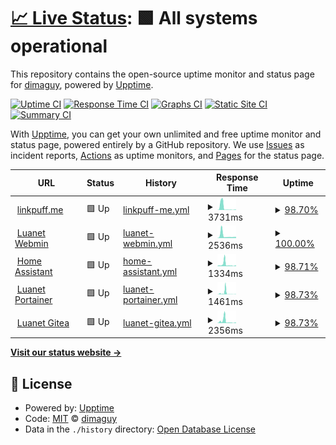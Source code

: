 # [📈 Live Status](https://status.linkpuff.me): <!--live status--> **🟩 All systems operational**

This repository contains the open-source uptime monitor and status page for [dimaguy](https://status.linkpuff.me), powered by [Upptime](https://github.com/upptime/upptime).

[![Uptime CI](https://github.com/dimaguy/gh-status-page/workflows/Uptime%20CI/badge.svg)](https://github.com/dimaguy/gh-status-page/actions?query=workflow%3A%22Uptime+CI%22)
[![Response Time CI](https://github.com/dimaguy/gh-status-page/workflows/Response%20Time%20CI/badge.svg)](https://github.com/dimaguy/gh-status-page/actions?query=workflow%3A%22Response+Time+CI%22)
[![Graphs CI](https://github.com/dimaguy/gh-status-page/workflows/Graphs%20CI/badge.svg)](https://github.com/dimaguy/gh-status-page/actions?query=workflow%3A%22Graphs+CI%22)
[![Static Site CI](https://github.com/dimaguy/gh-status-page/workflows/Static%20Site%20CI/badge.svg)](https://github.com/dimaguy/gh-status-page/actions?query=workflow%3A%22Static+Site+CI%22)
[![Summary CI](https://github.com/dimaguy/gh-status-page/workflows/Summary%20CI/badge.svg)](https://github.com/dimaguy/gh-status-page/actions?query=workflow%3A%22Summary+CI%22)

With [Upptime](https://upptime.js.org), you can get your own unlimited and free uptime monitor and status page, powered entirely by a GitHub repository. We use [Issues](https://github.com/dimaguy/gh-status-page/issues) as incident reports, [Actions](https://github.com/dimaguy/gh-status-page/actions) as uptime monitors, and [Pages](https://status.linkpuff.me) for the status page.

<!--start: status pages-->
<!-- This summary is generated by Upptime (https://github.com/upptime/upptime) -->
<!-- Do not edit this manually, your changes will be overwritten -->
<!-- prettier-ignore -->
| URL | Status | History | Response Time | Uptime |
| --- | ------ | ------- | ------------- | ------ |
| <img alt="" src="https://favicons.githubusercontent.com/linkpuff.me" height="13"> [linkpuff.me](https://linkpuff.me/teapot/) | 🟩 Up | [linkpuff-me.yml](https://github.com/dimaguy/gh-status-page/commits/HEAD/history/linkpuff-me.yml) | <details><summary><img alt="Response time graph" src="./graphs/linkpuff-me/response-time-week.png" height="20"> 3731ms</summary><br><a href="https://status.linkpuff.me/history/linkpuff-me"><img alt="Response time 2192" src="https://img.shields.io/endpoint?url=https%3A%2F%2Fraw.githubusercontent.com%2Fdimaguy%2Fgh-status-page%2FHEAD%2Fapi%2Flinkpuff-me%2Fresponse-time.json"></a><br><a href="https://status.linkpuff.me/history/linkpuff-me"><img alt="24-hour response time 439" src="https://img.shields.io/endpoint?url=https%3A%2F%2Fraw.githubusercontent.com%2Fdimaguy%2Fgh-status-page%2FHEAD%2Fapi%2Flinkpuff-me%2Fresponse-time-day.json"></a><br><a href="https://status.linkpuff.me/history/linkpuff-me"><img alt="7-day response time 3731" src="https://img.shields.io/endpoint?url=https%3A%2F%2Fraw.githubusercontent.com%2Fdimaguy%2Fgh-status-page%2FHEAD%2Fapi%2Flinkpuff-me%2Fresponse-time-week.json"></a><br><a href="https://status.linkpuff.me/history/linkpuff-me"><img alt="30-day response time 2436" src="https://img.shields.io/endpoint?url=https%3A%2F%2Fraw.githubusercontent.com%2Fdimaguy%2Fgh-status-page%2FHEAD%2Fapi%2Flinkpuff-me%2Fresponse-time-month.json"></a><br><a href="https://status.linkpuff.me/history/linkpuff-me"><img alt="1-year response time 2192" src="https://img.shields.io/endpoint?url=https%3A%2F%2Fraw.githubusercontent.com%2Fdimaguy%2Fgh-status-page%2FHEAD%2Fapi%2Flinkpuff-me%2Fresponse-time-year.json"></a></details> | <details><summary><a href="https://status.linkpuff.me/history/linkpuff-me">98.70%</a></summary><a href="https://status.linkpuff.me/history/linkpuff-me"><img alt="All-time uptime 98.54%" src="https://img.shields.io/endpoint?url=https%3A%2F%2Fraw.githubusercontent.com%2Fdimaguy%2Fgh-status-page%2FHEAD%2Fapi%2Flinkpuff-me%2Fuptime.json"></a><br><a href="https://status.linkpuff.me/history/linkpuff-me"><img alt="24-hour uptime 98.83%" src="https://img.shields.io/endpoint?url=https%3A%2F%2Fraw.githubusercontent.com%2Fdimaguy%2Fgh-status-page%2FHEAD%2Fapi%2Flinkpuff-me%2Fuptime-day.json"></a><br><a href="https://status.linkpuff.me/history/linkpuff-me"><img alt="7-day uptime 98.70%" src="https://img.shields.io/endpoint?url=https%3A%2F%2Fraw.githubusercontent.com%2Fdimaguy%2Fgh-status-page%2FHEAD%2Fapi%2Flinkpuff-me%2Fuptime-week.json"></a><br><a href="https://status.linkpuff.me/history/linkpuff-me"><img alt="30-day uptime 97.89%" src="https://img.shields.io/endpoint?url=https%3A%2F%2Fraw.githubusercontent.com%2Fdimaguy%2Fgh-status-page%2FHEAD%2Fapi%2Flinkpuff-me%2Fuptime-month.json"></a><br><a href="https://status.linkpuff.me/history/linkpuff-me"><img alt="1-year uptime 98.54%" src="https://img.shields.io/endpoint?url=https%3A%2F%2Fraw.githubusercontent.com%2Fdimaguy%2Fgh-status-page%2FHEAD%2Fapi%2Flinkpuff-me%2Fuptime-year.json"></a></details>
| <img alt="" src="https://favicons.githubusercontent.com/luanet.ddns.net" height="13"> [Luanet Webmin](https://luanet.ddns.net:10000/) | 🟩 Up | [luanet-webmin.yml](https://github.com/dimaguy/gh-status-page/commits/HEAD/history/luanet-webmin.yml) | <details><summary><img alt="Response time graph" src="./graphs/luanet-webmin/response-time-week.png" height="20"> 2536ms</summary><br><a href="https://status.linkpuff.me/history/luanet-webmin"><img alt="Response time 1778" src="https://img.shields.io/endpoint?url=https%3A%2F%2Fraw.githubusercontent.com%2Fdimaguy%2Fgh-status-page%2FHEAD%2Fapi%2Fluanet-webmin%2Fresponse-time.json"></a><br><a href="https://status.linkpuff.me/history/luanet-webmin"><img alt="24-hour response time 1220" src="https://img.shields.io/endpoint?url=https%3A%2F%2Fraw.githubusercontent.com%2Fdimaguy%2Fgh-status-page%2FHEAD%2Fapi%2Fluanet-webmin%2Fresponse-time-day.json"></a><br><a href="https://status.linkpuff.me/history/luanet-webmin"><img alt="7-day response time 2536" src="https://img.shields.io/endpoint?url=https%3A%2F%2Fraw.githubusercontent.com%2Fdimaguy%2Fgh-status-page%2FHEAD%2Fapi%2Fluanet-webmin%2Fresponse-time-week.json"></a><br><a href="https://status.linkpuff.me/history/luanet-webmin"><img alt="30-day response time 2018" src="https://img.shields.io/endpoint?url=https%3A%2F%2Fraw.githubusercontent.com%2Fdimaguy%2Fgh-status-page%2FHEAD%2Fapi%2Fluanet-webmin%2Fresponse-time-month.json"></a><br><a href="https://status.linkpuff.me/history/luanet-webmin"><img alt="1-year response time 1778" src="https://img.shields.io/endpoint?url=https%3A%2F%2Fraw.githubusercontent.com%2Fdimaguy%2Fgh-status-page%2FHEAD%2Fapi%2Fluanet-webmin%2Fresponse-time-year.json"></a></details> | <details><summary><a href="https://status.linkpuff.me/history/luanet-webmin">100.00%</a></summary><a href="https://status.linkpuff.me/history/luanet-webmin"><img alt="All-time uptime 98.09%" src="https://img.shields.io/endpoint?url=https%3A%2F%2Fraw.githubusercontent.com%2Fdimaguy%2Fgh-status-page%2FHEAD%2Fapi%2Fluanet-webmin%2Fuptime.json"></a><br><a href="https://status.linkpuff.me/history/luanet-webmin"><img alt="24-hour uptime 100.00%" src="https://img.shields.io/endpoint?url=https%3A%2F%2Fraw.githubusercontent.com%2Fdimaguy%2Fgh-status-page%2FHEAD%2Fapi%2Fluanet-webmin%2Fuptime-day.json"></a><br><a href="https://status.linkpuff.me/history/luanet-webmin"><img alt="7-day uptime 100.00%" src="https://img.shields.io/endpoint?url=https%3A%2F%2Fraw.githubusercontent.com%2Fdimaguy%2Fgh-status-page%2FHEAD%2Fapi%2Fluanet-webmin%2Fuptime-week.json"></a><br><a href="https://status.linkpuff.me/history/luanet-webmin"><img alt="30-day uptime 97.93%" src="https://img.shields.io/endpoint?url=https%3A%2F%2Fraw.githubusercontent.com%2Fdimaguy%2Fgh-status-page%2FHEAD%2Fapi%2Fluanet-webmin%2Fuptime-month.json"></a><br><a href="https://status.linkpuff.me/history/luanet-webmin"><img alt="1-year uptime 98.09%" src="https://img.shields.io/endpoint?url=https%3A%2F%2Fraw.githubusercontent.com%2Fdimaguy%2Fgh-status-page%2FHEAD%2Fapi%2Fluanet-webmin%2Fuptime-year.json"></a></details>
| <img alt="" src="https://favicons.githubusercontent.com/home.linkpuff.me" height="13"> [Home Assistant](https://home.linkpuff.me/) | 🟩 Up | [home-assistant.yml](https://github.com/dimaguy/gh-status-page/commits/HEAD/history/home-assistant.yml) | <details><summary><img alt="Response time graph" src="./graphs/home-assistant/response-time-week.png" height="20"> 1334ms</summary><br><a href="https://status.linkpuff.me/history/home-assistant"><img alt="Response time 1198" src="https://img.shields.io/endpoint?url=https%3A%2F%2Fraw.githubusercontent.com%2Fdimaguy%2Fgh-status-page%2FHEAD%2Fapi%2Fhome-assistant%2Fresponse-time.json"></a><br><a href="https://status.linkpuff.me/history/home-assistant"><img alt="24-hour response time 450" src="https://img.shields.io/endpoint?url=https%3A%2F%2Fraw.githubusercontent.com%2Fdimaguy%2Fgh-status-page%2FHEAD%2Fapi%2Fhome-assistant%2Fresponse-time-day.json"></a><br><a href="https://status.linkpuff.me/history/home-assistant"><img alt="7-day response time 1334" src="https://img.shields.io/endpoint?url=https%3A%2F%2Fraw.githubusercontent.com%2Fdimaguy%2Fgh-status-page%2FHEAD%2Fapi%2Fhome-assistant%2Fresponse-time-week.json"></a><br><a href="https://status.linkpuff.me/history/home-assistant"><img alt="30-day response time 1372" src="https://img.shields.io/endpoint?url=https%3A%2F%2Fraw.githubusercontent.com%2Fdimaguy%2Fgh-status-page%2FHEAD%2Fapi%2Fhome-assistant%2Fresponse-time-month.json"></a><br><a href="https://status.linkpuff.me/history/home-assistant"><img alt="1-year response time 1198" src="https://img.shields.io/endpoint?url=https%3A%2F%2Fraw.githubusercontent.com%2Fdimaguy%2Fgh-status-page%2FHEAD%2Fapi%2Fhome-assistant%2Fresponse-time-year.json"></a></details> | <details><summary><a href="https://status.linkpuff.me/history/home-assistant">98.71%</a></summary><a href="https://status.linkpuff.me/history/home-assistant"><img alt="All-time uptime 98.14%" src="https://img.shields.io/endpoint?url=https%3A%2F%2Fraw.githubusercontent.com%2Fdimaguy%2Fgh-status-page%2FHEAD%2Fapi%2Fhome-assistant%2Fuptime.json"></a><br><a href="https://status.linkpuff.me/history/home-assistant"><img alt="24-hour uptime 98.83%" src="https://img.shields.io/endpoint?url=https%3A%2F%2Fraw.githubusercontent.com%2Fdimaguy%2Fgh-status-page%2FHEAD%2Fapi%2Fhome-assistant%2Fuptime-day.json"></a><br><a href="https://status.linkpuff.me/history/home-assistant"><img alt="7-day uptime 98.71%" src="https://img.shields.io/endpoint?url=https%3A%2F%2Fraw.githubusercontent.com%2Fdimaguy%2Fgh-status-page%2FHEAD%2Fapi%2Fhome-assistant%2Fuptime-week.json"></a><br><a href="https://status.linkpuff.me/history/home-assistant"><img alt="30-day uptime 97.89%" src="https://img.shields.io/endpoint?url=https%3A%2F%2Fraw.githubusercontent.com%2Fdimaguy%2Fgh-status-page%2FHEAD%2Fapi%2Fhome-assistant%2Fuptime-month.json"></a><br><a href="https://status.linkpuff.me/history/home-assistant"><img alt="1-year uptime 98.14%" src="https://img.shields.io/endpoint?url=https%3A%2F%2Fraw.githubusercontent.com%2Fdimaguy%2Fgh-status-page%2FHEAD%2Fapi%2Fhome-assistant%2Fuptime-year.json"></a></details>
| <img alt="" src="https://favicons.githubusercontent.com/linkpuff.me" height="13"> [Luanet Portainer](https://linkpuff.me/portainer/) | 🟩 Up | [luanet-portainer.yml](https://github.com/dimaguy/gh-status-page/commits/HEAD/history/luanet-portainer.yml) | <details><summary><img alt="Response time graph" src="./graphs/luanet-portainer/response-time-week.png" height="20"> 1461ms</summary><br><a href="https://status.linkpuff.me/history/luanet-portainer"><img alt="Response time 1131" src="https://img.shields.io/endpoint?url=https%3A%2F%2Fraw.githubusercontent.com%2Fdimaguy%2Fgh-status-page%2FHEAD%2Fapi%2Fluanet-portainer%2Fresponse-time.json"></a><br><a href="https://status.linkpuff.me/history/luanet-portainer"><img alt="24-hour response time 133" src="https://img.shields.io/endpoint?url=https%3A%2F%2Fraw.githubusercontent.com%2Fdimaguy%2Fgh-status-page%2FHEAD%2Fapi%2Fluanet-portainer%2Fresponse-time-day.json"></a><br><a href="https://status.linkpuff.me/history/luanet-portainer"><img alt="7-day response time 1461" src="https://img.shields.io/endpoint?url=https%3A%2F%2Fraw.githubusercontent.com%2Fdimaguy%2Fgh-status-page%2FHEAD%2Fapi%2Fluanet-portainer%2Fresponse-time-week.json"></a><br><a href="https://status.linkpuff.me/history/luanet-portainer"><img alt="30-day response time 995" src="https://img.shields.io/endpoint?url=https%3A%2F%2Fraw.githubusercontent.com%2Fdimaguy%2Fgh-status-page%2FHEAD%2Fapi%2Fluanet-portainer%2Fresponse-time-month.json"></a><br><a href="https://status.linkpuff.me/history/luanet-portainer"><img alt="1-year response time 1131" src="https://img.shields.io/endpoint?url=https%3A%2F%2Fraw.githubusercontent.com%2Fdimaguy%2Fgh-status-page%2FHEAD%2Fapi%2Fluanet-portainer%2Fresponse-time-year.json"></a></details> | <details><summary><a href="https://status.linkpuff.me/history/luanet-portainer">98.73%</a></summary><a href="https://status.linkpuff.me/history/luanet-portainer"><img alt="All-time uptime 98.33%" src="https://img.shields.io/endpoint?url=https%3A%2F%2Fraw.githubusercontent.com%2Fdimaguy%2Fgh-status-page%2FHEAD%2Fapi%2Fluanet-portainer%2Fuptime.json"></a><br><a href="https://status.linkpuff.me/history/luanet-portainer"><img alt="24-hour uptime 98.83%" src="https://img.shields.io/endpoint?url=https%3A%2F%2Fraw.githubusercontent.com%2Fdimaguy%2Fgh-status-page%2FHEAD%2Fapi%2Fluanet-portainer%2Fuptime-day.json"></a><br><a href="https://status.linkpuff.me/history/luanet-portainer"><img alt="7-day uptime 98.73%" src="https://img.shields.io/endpoint?url=https%3A%2F%2Fraw.githubusercontent.com%2Fdimaguy%2Fgh-status-page%2FHEAD%2Fapi%2Fluanet-portainer%2Fuptime-week.json"></a><br><a href="https://status.linkpuff.me/history/luanet-portainer"><img alt="30-day uptime 98.08%" src="https://img.shields.io/endpoint?url=https%3A%2F%2Fraw.githubusercontent.com%2Fdimaguy%2Fgh-status-page%2FHEAD%2Fapi%2Fluanet-portainer%2Fuptime-month.json"></a><br><a href="https://status.linkpuff.me/history/luanet-portainer"><img alt="1-year uptime 98.33%" src="https://img.shields.io/endpoint?url=https%3A%2F%2Fraw.githubusercontent.com%2Fdimaguy%2Fgh-status-page%2FHEAD%2Fapi%2Fluanet-portainer%2Fuptime-year.json"></a></details>
| <img alt="" src="https://favicons.githubusercontent.com/git.linkpuff.me" height="13"> [Luanet Gitea](https://git.linkpuff.me/) | 🟩 Up | [luanet-gitea.yml](https://github.com/dimaguy/gh-status-page/commits/HEAD/history/luanet-gitea.yml) | <details><summary><img alt="Response time graph" src="./graphs/luanet-gitea/response-time-week.png" height="20"> 2356ms</summary><br><a href="https://status.linkpuff.me/history/luanet-gitea"><img alt="Response time 1438" src="https://img.shields.io/endpoint?url=https%3A%2F%2Fraw.githubusercontent.com%2Fdimaguy%2Fgh-status-page%2FHEAD%2Fapi%2Fluanet-gitea%2Fresponse-time.json"></a><br><a href="https://status.linkpuff.me/history/luanet-gitea"><img alt="24-hour response time 503" src="https://img.shields.io/endpoint?url=https%3A%2F%2Fraw.githubusercontent.com%2Fdimaguy%2Fgh-status-page%2FHEAD%2Fapi%2Fluanet-gitea%2Fresponse-time-day.json"></a><br><a href="https://status.linkpuff.me/history/luanet-gitea"><img alt="7-day response time 2356" src="https://img.shields.io/endpoint?url=https%3A%2F%2Fraw.githubusercontent.com%2Fdimaguy%2Fgh-status-page%2FHEAD%2Fapi%2Fluanet-gitea%2Fresponse-time-week.json"></a><br><a href="https://status.linkpuff.me/history/luanet-gitea"><img alt="30-day response time 1580" src="https://img.shields.io/endpoint?url=https%3A%2F%2Fraw.githubusercontent.com%2Fdimaguy%2Fgh-status-page%2FHEAD%2Fapi%2Fluanet-gitea%2Fresponse-time-month.json"></a><br><a href="https://status.linkpuff.me/history/luanet-gitea"><img alt="1-year response time 1438" src="https://img.shields.io/endpoint?url=https%3A%2F%2Fraw.githubusercontent.com%2Fdimaguy%2Fgh-status-page%2FHEAD%2Fapi%2Fluanet-gitea%2Fresponse-time-year.json"></a></details> | <details><summary><a href="https://status.linkpuff.me/history/luanet-gitea">98.73%</a></summary><a href="https://status.linkpuff.me/history/luanet-gitea"><img alt="All-time uptime 98.21%" src="https://img.shields.io/endpoint?url=https%3A%2F%2Fraw.githubusercontent.com%2Fdimaguy%2Fgh-status-page%2FHEAD%2Fapi%2Fluanet-gitea%2Fuptime.json"></a><br><a href="https://status.linkpuff.me/history/luanet-gitea"><img alt="24-hour uptime 98.83%" src="https://img.shields.io/endpoint?url=https%3A%2F%2Fraw.githubusercontent.com%2Fdimaguy%2Fgh-status-page%2FHEAD%2Fapi%2Fluanet-gitea%2Fuptime-day.json"></a><br><a href="https://status.linkpuff.me/history/luanet-gitea"><img alt="7-day uptime 98.73%" src="https://img.shields.io/endpoint?url=https%3A%2F%2Fraw.githubusercontent.com%2Fdimaguy%2Fgh-status-page%2FHEAD%2Fapi%2Fluanet-gitea%2Fuptime-week.json"></a><br><a href="https://status.linkpuff.me/history/luanet-gitea"><img alt="30-day uptime 98.00%" src="https://img.shields.io/endpoint?url=https%3A%2F%2Fraw.githubusercontent.com%2Fdimaguy%2Fgh-status-page%2FHEAD%2Fapi%2Fluanet-gitea%2Fuptime-month.json"></a><br><a href="https://status.linkpuff.me/history/luanet-gitea"><img alt="1-year uptime 98.21%" src="https://img.shields.io/endpoint?url=https%3A%2F%2Fraw.githubusercontent.com%2Fdimaguy%2Fgh-status-page%2FHEAD%2Fapi%2Fluanet-gitea%2Fuptime-year.json"></a></details>

<!--end: status pages-->

[**Visit our status website →**](https://status.linkpuff.me)

## 📄 License

- Powered by: [Upptime](https://github.com/upptime/upptime)
- Code: [MIT](./LICENSE) © [dimaguy](https://status.linkpuff.me)
- Data in the `./history` directory: [Open Database License](https://opendatacommons.org/licenses/odbl/1-0/)
